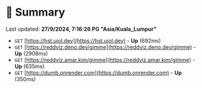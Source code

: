 # 📖 Summary
Last updated: **27/9/2024, 7:16:26 PG "Asia/Kuala_Lumpur"**

- `GET` [https://hst.ujol.dev](https://hst.ujol.dev) - **Up** (692ms)
- `GET` [https://reddviz.deno.dev/gimme](https://reddviz.deno.dev/gimme) - **Up** (2908ms)
- `GET` [https://reddviz.amar.kim/gimme](https://reddviz.amar.kim/gimme) - **Up** (635ms)
- `GET` [https://dumb.onrender.com](https://dumb.onrender.com) - **Up** (350ms)
